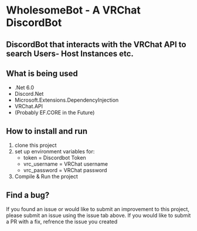 # WholesomeBot - A VRChat DiscordBot 
## DiscordBot that interacts with the VRChat API to search Users- Host Instances etc.


## What is being used 

* .Net 6.0 
* Discord.Net 
* Microsoft.Extensions.DependencyInjection
* VRChat.API 
* (Probably EF.CORE in the Future)


## How to install and run

1. clone this project
2. set up environment variables for:
   * token = Discordbot Token
   * vrc_username = VRChat username
   * vrc_password = VRChat password
3. Compile & Run the project


## Find a bug?
If you found an issue or would like to submit an improvement to this project, please submit an issue using the issue tab above. 
If you would like to submit a PR with a fix, refrence the issue you created
